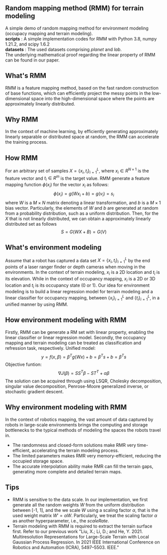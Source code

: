 ## Random mapping method (RMM) for terrain modeling
A simple demo of random mapping method for environment modeling (occupacy mapping and terrain modeling). <br>
__scripts__ :  A simple implementation codes for RMM with Python 3.8, numpy 1.21.2, and scipy 1.6.2 <br> 
__datasets__ : The used datasets comprising *planet* and *lab*. <br>
The underlying mathematical proof regarding the linear property of RMM can be found in our paper.
## What's RMM
RMM is a feature mapping method, based on the fast random construction of base functions,
which can efficiently project the messy points in the low-dimensional space into
the high-dimensional space where the points are approximately linearly distributed.  
## Why RMM
In the context of machine learning, by efficiently generating approximately linearly separable
or distributed space at random, the RMM can accelerate the training process. 
## How RMM
For an arbitrary set of samples $X = \{x_i,t_i\}_{i=1}^{L}$, where $x_i \in {R}^{N\times 1}$ is the feature vector
and $t_i \in {R}^m$ is the target value. RMM generate a feature mapping function $\phi (x_i)$ for the vector $x_i$ as follows:
$$\phi(x_i)=g(Wx_i+b)=g(v_i)=s_i$$
where $W$ is a $M \times N$ matrix denoting a linear transformation, and $b$ is a $M \times 1$ bias vector. 
Particularly, the elements of $W$ and $b$ are generated at random from a probability distribution, such as a uniform distribution.
Then, for the $X$ that is not linearly distributed, we can obtain a approximately linearly distributed set as follows
$$S=G(WX+B)=G(V)$$

## What's environment modeling
Assume that a robot has captured a data set $X = \{x_i,t_i\}_{i=1}^{L}$ by the end points of a laser ranger finder or depth cameras when moving in the environments. In the context of terrain modeling, $x_i$ is a 2D location and $t_i$ is its elevation. While in the context of 
occupancy mapping, $x_i$ is a 2D or 3D location and $t_i$ is its occupancy state (0 or 1). Our idea for environment modeling is to build a linear regression model for terrain modeling and a linear classifier for occupancy mapping, between $\{x_i\}_{i=1}^{L}$ and $\{t_i\}_{i=1}^{L}$, 
in a unified manner by using RMM.
## How environment modeling with RMM
Firstly, RMM can be generate a RM set with linear property, enabling the linear classifier or linear regression model. 
Secondly, the occupancy mapping and terrain modeling can be treated as classification and refression task, respectively.
Unified model: $$y=f(x,\beta)=\beta^T g({Wx})+b=\beta^T s+b=\beta^T s$$
Objective funtion: 
$$\nabla J(\beta)=SS^T \beta-{ST}^T+\alpha\beta$$
The solution can be acquired through using LSQR, Cholesky decomposition, singular value decomposition, 
Penrose-Moore generalized inverse, or stochastic gradient descent.

## Why environment modeling with RMM
In the context of robotics mapping, the vast amount of data captured by robots in large-scale environments
brings the computing and storage bottlenecks to the typical methods of modeling the spaces the robots travel in.
- The randomness and closed-form solutions make RMR very time-efficient, accelerating the terrain modeling process.
- The limited parameters makes RMR very memory-efficient, reducing the occupied storage space.
- The accurate interpolation ability make RMR can fill the terrain gaps, generating more complete and detailed terrain maps.

## Tips
- RMM is sensitive to the data scale.
In our implementation, we first generate all the random weights $W$ from the uniform distribution between [-1, 1], and the we scale $W$ using a scaling factor $\alpha$, that is the used weight matrix $W'=\alpha W$.
Particularly, we treat the scaling factor  $\alpha$ as another hyperparameter, i.e., the *scaleRate*.
- Terrain modeling with RMM is required to extract the terrain surface first.
Refer to our previous work "Liu, X.; Li, D.; and He, Y. 2021. Multiresolution Representations for Large-Scale Terrain with Local Gaussian Process Regression. In 2021 IEEE International Conference on Robotics and Automation (ICRA), 5497–5503. IEEE."

